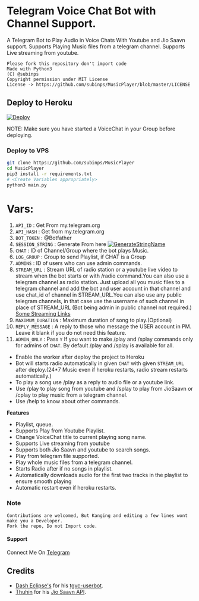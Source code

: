 # Telegram Voice Chat Bot with Channel Support.

A Telegram Bot to Play Audio in Voice Chats With Youtube and Jio Saavn support.
Supports Playing Music files from a telegram channel.
Supports Live streaming from youtube.

```
Please fork this repository don't import code
Made with Python3
(C) @subinps
Copyright permission under MIT License
License -> https://github.com/subinps/MusicPlayer/blob/master/LICENSE

```

## Deploy to Heroku

[![Deploy](https://www.herokucdn.com/deploy/button.svg)](https://heroku.com/deploy?template=https://github.com/dheerajkabra1/MusicPlayer)

NOTE: Make sure you have started a VoiceChat in your Group before deploying.
### Deploy to VPS

```sh
git clone https://github.com/subinps/MusicPlayer
cd MusicPlayer
pip3 install -r requirements.txt
# <Create Variables appropriately>
python3 main.py
```

# Vars:
1. `API_ID` : Get From my.telegram.org
2. `API_HASH` : Get from my.telegram.org
3. `BOT_TOKEN` : @Botfather
4. `SESSION_STRING` : Generate From here [![GenerateStringName](https://img.shields.io/badge/repl.it-generateStringName-yellowgreen)](https://repl.it/@subinps/getStringName)
5. `CHAT` : ID of Channel/Group where the bot plays Music.
6. `LOG_GROUP` : Group to send Playlist, if CHAT is a Group
7. `ADMINS` : ID of users who can use admin commands.
8. `STREAM_URL` : Stream URL of radio station or a youtube live video to stream when the bot starts or with /radio command.You can also use a telegram channel as radio station. Just upload all you music files to a telegram channel and add the bot and user account in that channel and use chat_id of channel in STREAM_URL.You can also use any public telegram channels, in that case use the username of such channel in place of STREAM_URL (Bot being admin in public channel not required.)  [Some Streaming Links](https://gist.github.com/subinps/293d0a117fa0b13da41871538f226956)
9. `MAXIMUM_DURATION` : Maximum duration of song to play.(Optional)
10. `REPLY_MESSAGE` : A reply to those who message the USER account in PM. Leave it blank if you do not need this feature. 
11. `ADMIN_ONLY` : Pass `Y` If you want to make /play and /splay commands only for admins of `CHAT`. By default /play and /splay is available for all.

- Enable the worker after deploy the project to Heroku
- Bot will starts radio automatically in given `CHAT` with given `STREAM_URL` after deploy.(24*7 Music even if heroku restarts, radio stream restarts automatically.)  
- To play a song use /play as a reply to audio file or a youtube link.
- Use /play <song name> to play song from youtube and /splay <song name> to play from JioSaavn or /cplay <channel username or channel id> to play music from a telegram channel.
- Use /help to know about other commands.

**Features**

- Playlist, queue.
- Supports Play from Youtube Playlist.
- Change VoiceChat title to current playing song name.
- Supports Live streaming from youtube
- Supports both Jio Saavn and youtube to search songs.
- Play from telegram file supported.
- Play whole music files from a telegram channel.
- Starts Radio after if no songs in playlist.
- Automatically downloads audio for the first two tracks in the playlist to ensure smooth playing
- Automatic restart even if heroku restarts.

### Note

```
Contributions are welcomed, But Kanging and editing a few lines wont make you a Developer.
Fork the repo, Do not Import code.

```
#### Support

Connect Me On [Telegram](https://telegram.dog/subinps_bot)

## Credits 
- [Dash Eclipse's](https://github.com/dashezup) for his [tgvc-userbot](https://github.com/callsmusic/tgvc-userbot).
- [Thuhin](https://github.com/cachecleanerjeet) for his [Jio Saavn API](https://github.com/cachecleanerjeet/JiosaavnAPI).

